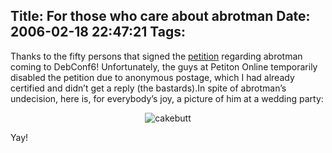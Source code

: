 Title: For those who care about abrotman
Date: 2006-02-18 22:47:21
Tags: 
---
Thanks to the fifty persons that signed the <a target="_blank" href="http://www.petitiononline.com/abrotman/petition.html">petition</a> regarding abrotman coming to DebConf6! Unfortunately, the guys at Petiton Online temporarily disabled the petition due to anonymous postage, which I had already certified and didn&#8217;t get a reply (the bastards).In spite of abrotman&#8217;s undecision, here is, for everybody&#8217;s joy, a picture of him at a wedding party:

<p align="center"><img title="cakebutt" alt="cakebutt" src="http://phoenix.lhup.edu/~abrotman/images/wedding.jpg"/></p>
<p align="left">Yay! </p>
